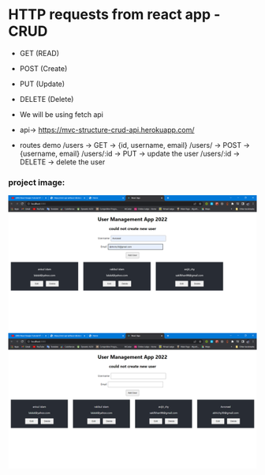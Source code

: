 # HTTP requests from react app - CRUD

- GET (READ)
- POST (Create)
- PUT (Update)
- DELETE (Delete)

- We will be using fetch api
- api-> https://mvc-structure-crud-api.herokuapp.com/
- routes demo
  /users -> GET -> {id, username, email}
  /users/ -> POST -> {username, email}
  /users/:id -> PUT -> update the user
  /users/:id -> DELETE -> delete the user

### project image:

<img src="./public/React App - Google Chrome 5_6_2022 1_23_23 AM.png">
<img src="./public/React App - Google Chrome 5_6_2022 1_23_36 AM.png">
